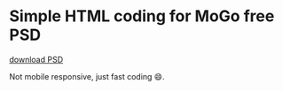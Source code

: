 # Simple HTML coding for MoGo free PSD

[download PSD](https://freebiesbug.com/psd-freebies/mogo-free-one-page-psd-template/)

Not mobile responsive, just fast coding 😄.
